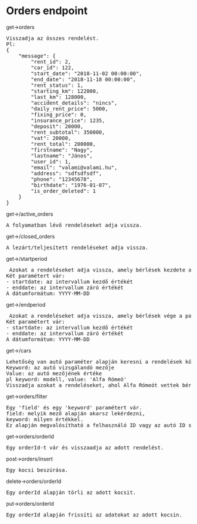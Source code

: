 <h1>Orders endpoint</h1>

<p>get->orders</p>

<pre>
Visszadja az összes rendelést.
Pl:
{
    "message": {
        "rent_id": 2,
        "car_id": 122,
        "start_date": "2018-11-02 00:00:00",
        "end_date": "2018-11-18 00:00:00",
        "rent_status": 1,
        "starting_km": 122000,
        "last_km": 128000,
        "accident_details": "nincs",
        "daily_rent_price": 5000,
        "fixing_price": 0,
        "insurance_price": 1235,
        "deposit": 20000,
        "rent_subtotal": 350000,
        "vat": 20000,
        "rent_total": 200000,
        "firstname": "Nagy",
        "lastname": "János",
        "user_id": 1,
        "email": "valami@valami.hu",
        "address": "sdfsdfsdf",
        "phone": "12345678",
        "birthdate": "1976-01-07",
        "is_order_deleted": 1
    }
}</pre>

<p>get->/active_orders</p>
<pre>A folyamatban lévő rendeléseket adja vissza.</pre>

<p>get->/closed_orders</p>
<pre>A lezárt/teljesített rendeléseket adja vissza.</pre>

<p>get->/startperiod</p>
<pre> Azokat a rendeléseket adja vissza, amely bérlések kezdete a paraméterek közötti intervallumban van.
Két paramétert vár:
- startdate: az intervallum kezdő értékét
- enddate: az intervallum záró értékét
A dátumformátum: YYYY-MM-DD
</pre>

<p>get->/endperiod</p>
<pre> Azokat a rendeléseket adja vissza, amely bérlések vége a paraméterek közötti intervallumban van.
Két paramétert vár:
- startdate: az intervallum kezdő értékét
- enddate: az intervallum záró értékét
A dátumformátum: YYYY-MM-DD
</pre>

<p>get->/cars</p>
<pre>Lehetőség van autó paraméter alapján keresni a rendelések között. A filter metódushoz hasonlóan működik, két paramétert vár:
Keyword: az autó vizsgálandó mezője
Value: az autó mezőjének értéke
pl keyword: modell, value: 'Alfa Rómeó'
Visszadja azokat a rendeléseket, ahol Alfa Rómeót vettek bérbe.
</pre>

<p>get->orders/filter</p>
<pre>Egy 'field' és egy 'keyword' paramétert vár.
field: melyik mező alapján akarsz lekérdezni,
keyword: milyen értékkel.
Ez alapján megvalósítható a felhasználó ID vagy az autó ID szerinti keresés is.</pre>

<p>get->orders/orderId</p>
<pre>Egy orderId-t vár és visszaadja az adott rendelést.</pre>

<p>post->orders/insert</p>
<pre>Egy kocsi beszúrása.</pre>

<p>delete->orders/orderId</p>
<pre>Egy orderId alapján törli az adott kocsit.</pre>

<p>put->orders/orderId</p>
<pre>Egy orderId alapján frissíti az adatokat az adott kocsin.</pre>



